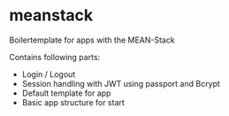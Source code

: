 # meanstack

Boilertemplate for apps with the MEAN-Stack

Contains following parts:
- Login / Logout
- Session handling with JWT using passport and Bcrypt
- Default template for app
- Basic app structure for start

